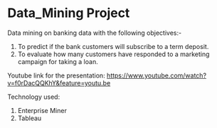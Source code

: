 # Data_Mining Project
Data mining on banking data with the following objectives:- 
1. To predict if the bank customers will subscribe to a term deposit. 
2. To evaluate how many customers have responded to a marketing campaign for taking a loan.

Youtube link for the presentation: https://www.youtube.com/watch?v=f0rDacQQKhY&feature=youtu.be

Technology used:
1. Enterprise Miner
2. Tableau


